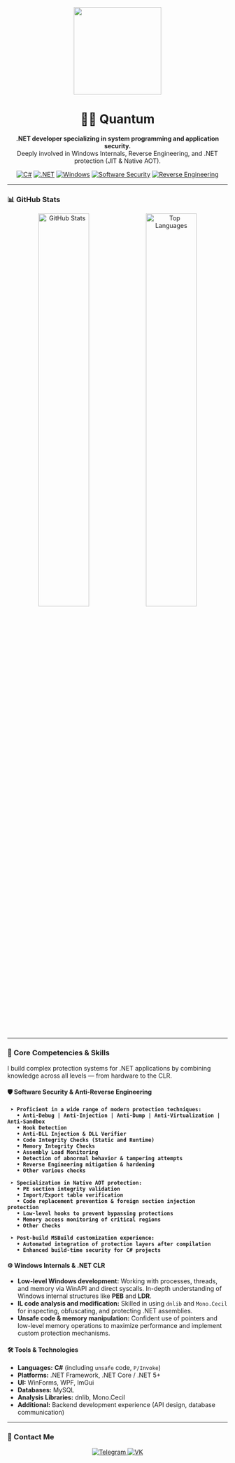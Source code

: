 <div align="center">
  <img src="https://media.giphy.com/media/du3J3cXyzhj75IOgvA/giphy.gif" width="200" height="200">
  <h1>👨‍💻 Quantum</h1>
  <p>
    <strong>.NET developer specializing in system programming and application security.</strong>
    <br>
    Deeply involved in Windows Internals, Reverse Engineering, and .NET protection (JIT & Native AOT).
  </p>
  <p align="center">
    <a href="#"><img alt="C#" src="https://img.shields.io/badge/C%23-239120?style=for-the-badge&logo=c-sharp&logoColor=white"></a>
    <a href="#"><img alt=".NET" src="https://img.shields.io/badge/.NET-512BD4?style=for-the-badge&logo=dotnet&logoColor=white"></a>
    <a href="#"><img alt="Windows" src="https://img.shields.io/badge/Windows_Internals-0078D6?style=for-the-badge&logo=windows&logoColor=white"></a>
    <a href="#"><img alt="Software Security" src="https://img.shields.io/badge/Software%20Security-white?style=for-the-badge"></a>
    <a href="#"><img alt="Reverse Engineering" src="https://img.shields.io/badge/Reverse%20Engineering-black?style=for-the-badge"></a>
  </p>
</div>

---

### 📊 GitHub Stats

<p align="center">
  <img src="https://github-readme-stats.vercel.app/api?username=Quantum54554545&show_icons=true&theme=radical&rank_icon=github" alt="GitHub Stats" width="48%">
  <img src="https://github-readme-stats.vercel.app/api/top-langs/?username=Quantum54554545&layout=compact&theme=radical" alt="Top Languages" width="48%">
</p>

---

### 🚀 Core Competencies & Skills

I build complex protection systems for .NET applications by combining knowledge across all levels — from hardware to the CLR.

#### **🛡️ Software Security & Anti-Reverse Engineering**
**` ➤ Proficient in a wide range of modern protection techniques:`**  
**`   • Anti-Debug | Anti-Injection | Anti-Dump | Anti-Virtualization | Anti-Sandbox`**  
**`   • Hook Detection`**  
**`   • Anti-DLL Injection & DLL Verifier`**  
**`   • Code Integrity Checks (Static and Runtime)`**  
**`   • Memory Integrity Checks`**  
**`   • Assembly Load Monitoring`**  
**`   • Detection of abnormal behavior & tampering attempts`**  
**`   • Reverse Engineering mitigation & hardening`**  
**`   • Other various checks`**

**` ➤ Specialization in Native AOT protection:`**  
**`   • PE section integrity validation`**  
**`   • Import/Export table verification`**  
**`   • Code replacement prevention & foreign section injection protection`**  
**`   • Low-level hooks to prevent bypassing protections`**  
**`   • Memory access monitoring of critical regions`**  
**`   • Other Checks`**

**` ➤ Post-build MSBuild customization experience:`**  
**`   • Automated integration of protection layers after compilation`**  
**`   • Enhanced build-time security for C# projects`**

#### **⚙️ Windows Internals & .NET CLR**
- **Low-level Windows development:** Working with processes, threads, and memory via WinAPI and direct syscalls. In-depth understanding of Windows internal structures like **PEB** and **LDR**.
- **IL code analysis and modification:** Skilled in using `dnlib` and `Mono.Cecil` for inspecting, obfuscating, and protecting .NET assemblies.
- **Unsafe code & memory manipulation:** Confident use of pointers and low-level memory operations to maximize performance and implement custom protection mechanisms.

#### **🛠️ Tools & Technologies**
- **Languages:** **C#** (including `unsafe` code, `P/Invoke`)  
- **Platforms:** .NET Framework, .NET Core / .NET 5+  
- **UI:** WinForms, WPF, ImGui  
- **Databases:** MySQL  
- **Analysis Libraries:** dnlib, Mono.Cecil  
- **Additional:** Backend development experience (API design, database communication)

---

### 🔗 Contact Me

<p align="center">
  <a href="https://t.me/quantuumm">
    <img src="https://img.shields.io/badge/Telegram-2CA5E0?style=for-the-badge&logo=telegram&logoColor=white" alt="Telegram">
  </a>
  <a href="https://vk.com/skamminglocalclub">
    <img src="https://img.shields.io/badge/VKontakte-0077FF?style=for-the-badge&logo=vk&logoColor=white" alt="VK">
  </a>
</p>
